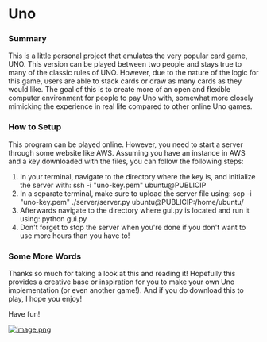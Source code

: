 # Uno

### Summary
This is a little personal project that emulates the very popular card game, UNO. This version can be played between two people and stays true to many of the classic rules of UNO. However, due to the nature of the logic for this game, users are able to stack cards or draw as many cards as they would like. The goal of this is to create more of an open and flexible computer environment for people to pay Uno with, somewhat more closely mimicking the experience in real life compared to other online Uno games. 

### How to Setup
This program can be played online. However, you need to start a server through some website like AWS. Assuming you have an instance in AWS and a key downloaded with the files, you can follow the following steps:
1. In your terminal, navigate to the directory where the key is, and initialize the server with: ssh -i "uno-key.pem" ubuntu@PUBLICIP
2. In a separate terminal, make sure to upload the server file using: scp -i "uno-key.pem" ./server/server.py ubuntu@PUBLICIP:/home/ubuntu/
3. Afterwards navigate to the directory where gui.py is located and run it using: python gui.py
4. Don't forget to stop the server when you're done if you don't want to use more hours than you have to!

### Some More Words
Thanks so much for taking a look at this and reading it! Hopefully this provides a creative base or inspiration for you to make your own Uno implementation (or even another game!). And if you do download this to play, I hope you enjoy!

Have fun!

[![image.png](https://i.postimg.cc/4xPVSPP7/image.png)](https://postimg.cc/LJqJqzr2)
